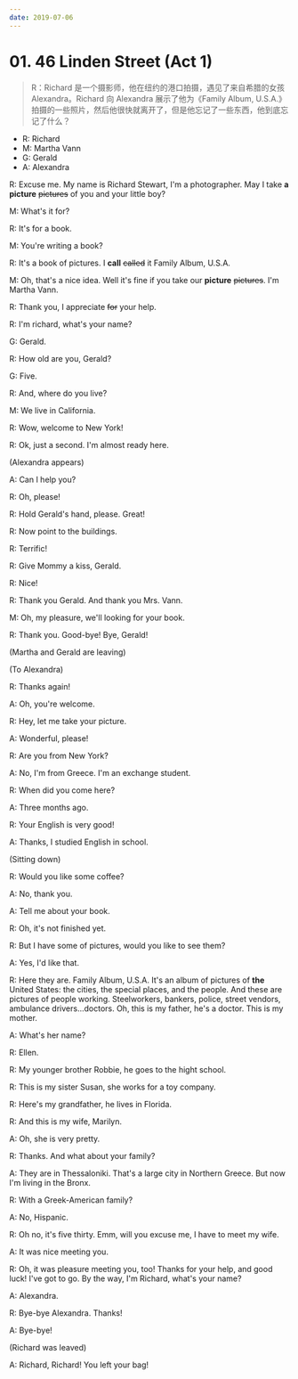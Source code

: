 ```yaml
---
date: 2019-07-06
---
```


# 01. 46 Linden Street (Act 1)

> R：Richard 是一个摄影师，他在纽约的港口拍摄，遇见了来自希腊的女孩 Alexandra。Richard 向 Alexandra 展示了他为《Family Album, U.S.A.》拍摄的一些照片，然后他很快就离开了，但是他忘记了一些东西，他到底忘记了什么？

- R: Richard
- M: Martha Vann
- G: Gerald
- A: Alexandra

R: Excuse me. My name is Richard Stewart, I'm a photographer. May I take **a picture** ~~pictures~~ of you and your little boy?

M: What's it for?

R: It's for a book.

M: You're writing a book?

R: It's a book of pictures. I **call** ~~called~~ it Family Album, U.S.A.

M: Oh, that's a nice idea. Well it's fine if you take our **picture** ~~pictures~~. I'm Martha Vann.

R: Thank you, I appreciate ~~for~~ your help.

R: I'm richard, what's your name?

G: Gerald.

R: How old are you, Gerald?

G: Five.

R: And, where do you live?

M: We live in California.

R: Wow, welcome to New York!

R: Ok, just a second. I'm almost ready here.

(Alexandra appears)

A: Can I help you?

R: Oh, please!

R: Hold Gerald's hand, please. Great!

R: Now point to the buildings.

R: Terrific!

R: Give Mommy a kiss, Gerald.

R: Nice!

R: Thank you Gerald. And thank you Mrs. Vann.

M: Oh, my pleasure, we'll looking for your book.

R: Thank you. Good-bye! Bye, Gerald!

(Martha and Gerald are leaving)

(To Alexandra)

R: Thanks again!

A: Oh, you're welcome.

R: Hey, let me take your picture.

A: Wonderful, please!

R: Are you from New York?

A: No, I'm from Greece. I'm an exchange student.

R: When did you come here?

A: Three months ago.

R: Your English is very good!

A: Thanks, I studied English in school.

(Sitting down)

R: Would you like some coffee?

A: No, thank you.

A: Tell me about your book.

R: Oh, it's not finished yet.

R: But I have some of pictures, would you like to see them?

A: Yes, I'd like that.

R: Here they are. Family Album, U.S.A. It's an album of pictures of **the** United States: the cities, the special places, and the people. And these are pictures of people working. Steelworkers, bankers, police, street vendors, ambulance drivers...doctors. Oh, this is my father, he's a doctor. This is my mother.

A: What's her name?

R: Ellen.

R: My younger brother Robbie, he goes to the hight school.

R: This is my sister Susan, she works for a toy company.

R: Here's my grandfather, he lives in Florida.

R: And this is my wife, Marilyn.

A: Oh, she is very pretty.

R: Thanks. And what about your family?

A: They are in Thessaloniki. That's a large city in Northern Greece. But now I'm living in the Bronx.

R: With a Greek-American family?

A: No, Hispanic.

R: Oh no, it's five thirty. Emm, will you excuse me, I have to meet my wife.

A: It was nice meeting you.

R: Oh, it was pleasure meeting you, too! Thanks for your help, and good luck! I've got to go. By the way, I'm Richard, what's your name?

A: Alexandra.

R: Bye-bye Alexandra. Thanks!

A: Bye-bye!

(Richard was leaved)

A: Richard, Richard! You left your bag!
